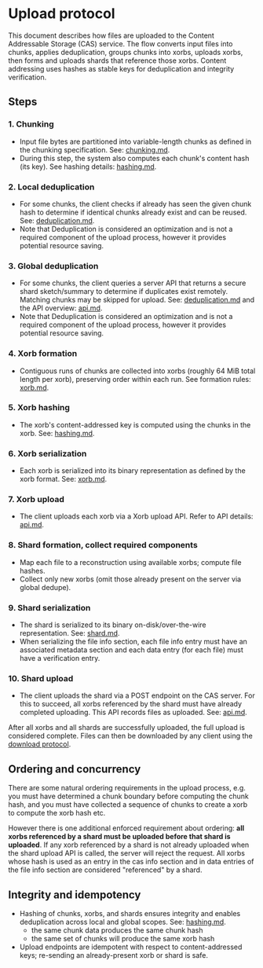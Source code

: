 # Upload protocol

This document describes how files are uploaded to the Content Addressable Storage (CAS) service.
The flow converts input files into chunks, applies deduplication, groups chunks into xorbs, uploads xorbs, then forms and uploads shards that reference those xorbs.
Content addressing uses hashes as stable keys for deduplication and integrity verification.

## Steps

### 1. Chunking

- Input file bytes are partitioned into variable-length chunks as defined in the chunking specification. See: [chunking.md](../spec/chunking.md).
- During this step, the system also computes each chunk's content hash (its key). See hashing details: [hashing.md](../spec/hashing.md).

### 2. Local deduplication

- For some chunks, the client checks if already has seen the given chunk hash to determine if identical chunks already exist and can be reused. See: [deduplication.md](../spec/deduplication.md#level-1-local-session-deduplication).
- Note that Deduplication is considered an optimization and is not a required component of the upload process, however it provides potential resource saving.

### 3. Global deduplication

- For some chunks, the client queries a server API that returns a secure shard sketch/summary to determine if duplicates exist remotely. Matching chunks may be skipped for upload. See: [deduplication.md](../spec/deduplication.md) and the API overview: [api.md](../spec/api.md#2-query-chunk-deduplication-global-deduplication).
- Note that Deduplication is considered an optimization and is not a required component of the upload process, however it provides potential resource saving.

### 4. Xorb formation

- Contiguous runs of chunks are collected into xorbs (roughly 64 MiB total length per xorb), preserving order within each run. See formation rules: [xorb.md](../spec/xorb.md#collecting-chunks).

### 5. Xorb hashing

- The xorb's content-addressed key is computed using the chunks in the xorb. See: [hashing.md](../spec/hashing.md#xorb-hashes).

### 6. Xorb serialization

- Each xorb is serialized into its binary representation as defined by the xorb format. See: [xorb.md](../spec/xorb.md).

### 7. Xorb upload

- The client uploads each xorb via a Xorb upload API. Refer to API details: [api.md](../spec/api.md#3-upload-xorb).

### 8. Shard formation, collect required components

- Map each file to a reconstruction using available xorbs; compute file hashes.
- Collect only new xorbs (omit those already present on the server via global dedupe).

### 9. Shard serialization

- The shard is serialized to its binary on-disk/over-the-wire representation. See: [shard.md](../spec/shard.md).
- When serializing the file info section, each file info entry must have an associated metadata section and each data entry (for each file) must have a verification entry.

### 10. Shard upload

- The client uploads the shard via a POST endpoint on the CAS server. For this to succeed, all xorbs referenced by the shard must have already completed uploading. This API records files as uploaded. See: [api.md](../spec/api.md#4-upload-shard).

After all xorbs and all shards are successfully uploaded, the full upload is considered complete.
Files can then be downloaded by any client using the [download protocol](../spec/download_protocol.md).

## Ordering and concurrency

There are some natural ordering requirements in the upload process, e.g. you must have determined a chunk boundary before computing the chunk hash, and you must have collected a sequence of chunks to create a xorb to compute the xorb hash etc.

However there is one additional enforced requirement about ordering: **all xorbs referenced by a shard must be uploaded before that shard is uploaded**.
If any xorb referenced by a shard is not already uploaded when the shard upload API is called, the server will reject the request.
All xorbs whose hash is used as an entry in the cas info section and in data entries of the file info section are considered "referenced" by a shard.

## Integrity and idempotency

- Hashing of chunks, xorbs, and shards ensures integrity and enables deduplication across local and global scopes. See: [hashing.md](../spec/hashing.md).
  - the same chunk data produces the same chunk hash
  - the same set of chunks will produce the same xorb hash
- Upload endpoints are idempotent with respect to content-addressed keys; re-sending an already-present xorb or shard is safe.
